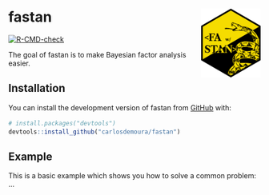 # fastan <a href="https://github.com/carlosdemoura/fastan"><img src="man/figures/logo.png" align="right" height="138" /></a>

<!-- badges: start -->
[![R-CMD-check](https://github.com/carlosdemoura/fastan/actions/workflows/R-CMD-check.yaml/badge.svg)](https://github.com/carlosdemoura/fastan/actions/workflows/R-CMD-check.yaml)
<!-- badges: end -->

The goal of fastan is to make Bayesian factor analysis easier.

## Installation

You can install the development version of fastan from [GitHub](https://github.com/carlosdemoura/fastan/) with:

``` r
# install.packages("devtools")
devtools::install_github("carlosdemoura/fastan")
```

## Example

This is a basic example which shows you how to solve a common problem: ...
